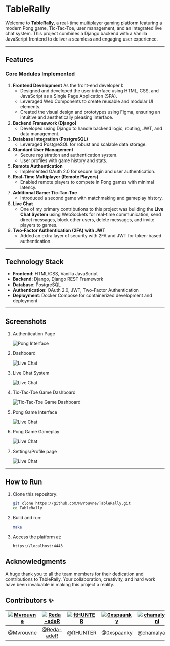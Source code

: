 # TableRally

Welcome to **TableRally**, a real-time multiplayer gaming platform featuring a modern Pong game, Tic-Tac-Toe, user management, and an integrated live chat system. This project combines a Django backend with a Vanilla JavaScript frontend to deliver a seamless and engaging user experience.

---

## Features

### Core Modules Implemented
1. **Frontend Development**
As the front-end developer I:
   - Designed and developed the user interface using HTML, CSS, and JavaScript as a Single Page Application (SPA).
   - Leveraged Web Components to create reusable and modular UI elements.
   - Created the visual design and prototypes using Figma, ensuring an intuitive and aesthetically pleasing interface.
2. **Backend Framework (Django)**  
   - Developed using Django to handle backend logic, routing, JWT, and data management.
3. **Database Integration (PostgreSQL)**  
   - Leveraged PostgreSQL for robust and scalable data storage.
4. **Standard User Management**  
   - Secure registration and authentication system.  
   - User profiles with game history and stats.
5. **Remote Authentication**  
   - Implemented OAuth 2.0 for secure login and user authentication.
6. **Real-Time Multiplayer (Remote Players)**  
   - Enabled remote players to compete in Pong games with minimal latency.
7. **Additional Game: Tic-Tac-Toe**  
   - Introduced a second game with matchmaking and gameplay history.
8. **Live Chat**  
   - One of my primary contributions to this project was building the **Live Chat System** using WebSockets for real-time communication, send direct messages, block other users, delete messages, and invite players to games.
9. **Two-Factor Authentication (2FA) with JWT**  
   - Added an extra layer of security with 2FA and JWT for token-based authentication.

---

## Technology Stack

- **Frontend**: HTML/CSS, Vanilla JavaScript  
- **Backend**: Django, Django REST Framework
- **Database**: PostgreSQL  
- **Authentication**: OAuth 2.0, JWT, Two-Factor Authentication  
- **Deployment**: Docker Compose for containerized development and deployment  

---

## Screenshots

1. Authentication Page
   
   ![Pong Interface](https://github.com/user-attachments/assets/4fde95c2-1ef0-4dbc-b7f1-c3fbb8e58aed)

2. Dashboard
   
   ![Live Chat](https://github.com/user-attachments/assets/8c0c6825-180e-413f-ad1b-581e986d3fc6)

3. Live Chat System
   
   ![Live Chat](https://github.com/user-attachments/assets/20dbc5e0-b448-4f12-ad5b-cabce1ea4c00)

4. Tic-Tac-Toe Game Dashboard
   
   ![Tic-Tac-Toe Game Dashboard](https://github.com/user-attachments/assets/e86ff7c3-17e8-476d-8f28-7ff668326e0a)

5. Pong Game Interface
   
   ![Live Chat](https://github.com/user-attachments/assets/999cb8d3-ec4f-4729-9c06-8037939f94c8)

6. Pong Game Gameplay
   
   ![Live Chat](https://github.com/user-attachments/assets/9c5ae5d9-a6f4-465e-b182-f17b00e8b6f3)

7. Settings/Profile page
    
   ![Live Chat](https://github.com/user-attachments/assets/2e92fa2b-9ee4-4998-a144-6d7efd7b3e6d)

---

## How to Run

1. Clone this repository:  
   ```bash
   git clone https://github.com/Mvrouvne/TableRally.git
   cd TableRally
   ```
2. Build and run:
   ```bash
   make
   ```
3. Access the platform at:
   ```bash
   https://localhost:4443
   ```

## Acknowledgments

A huge thank you to all the team members for their dedication and contributions to TableRally. Your collaboration, creativity, and hard work have been invaluable in making this project a reality.

## Contributors ✨


| [![Mvrouvne](https://github.com/mvrouvne.png?size=100)](https://github.com/mvrouvne) | [![Reda-adeR](https://github.com/Reda-adeR.png?size=100)](https://github.com/Reda-adeR) | [![ftHUNTER](https://github.com/ftHUNTER.png?size=100)](https://github.com/ftHUNTER) | [![0xspaanky](https://github.com/0xspaanky.png?size=100)](https://github.com/0xspaanky) | [![chamalyamani](https://github.com/chamalyamani.png?size=100)](https://github.com/chamalyamani) |
| :----------------------------------------------------------------------------------: | :-------------------------------------------------------------------------------------: | :----------------------------------------------------------------------------------------: | :--------------------------------------------------------------------------------: | :-----------------------------------------------------------------------------------: |
|       [@Mvrouvne](https://github.com/mvrouvne)                                       |       [@Reda-adeR](https://github.com/Reda-adeR)                                       |       [@ftHUNTER](https://github.com/ftHUNTER)                                       |       [@0xspaanky](https://github.com/0xspaanky)                                       |       [@chamalyamani](https://github.com/chamalyamani)                                 |
